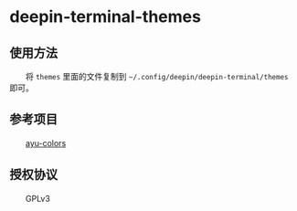 # deepin-terminal-themes

## 使用方法

　　将 `themes` 里面的文件复制到 `~/.config/deepin/deepin-terminal/themes` 即可。

## 参考项目

　　[ayu-colors](https://github.com/ayu-theme/ayu-colors)

## 授权协议

　　GPLv3
